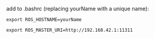 add to .bashrc (replacing yourName with a unique name):

`export ROS_HOSTNAME=yourName` 

`export ROS_MASTER_URI=http://192.168.42.1:11311`

